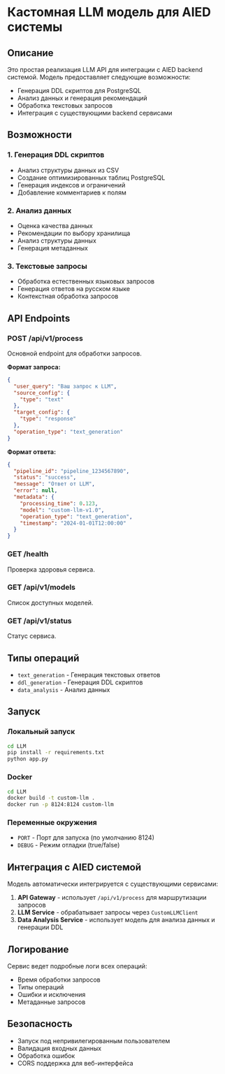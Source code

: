 # Кастомная LLM модель для AIED системы

## Описание

Это простая реализация LLM API для интеграции с AIED backend системой. Модель предоставляет следующие возможности:

- Генерация DDL скриптов для PostgreSQL
- Анализ данных и генерация рекомендаций
- Обработка текстовых запросов
- Интеграция с существующими backend сервисами

## Возможности

### 1. Генерация DDL скриптов
- Анализ структуры данных из CSV
- Создание оптимизированных таблиц PostgreSQL
- Генерация индексов и ограничений
- Добавление комментариев к полям

### 2. Анализ данных
- Оценка качества данных
- Рекомендации по выбору хранилища
- Анализ структуры данных
- Генерация метаданных

### 3. Текстовые запросы
- Обработка естественных языковых запросов
- Генерация ответов на русском языке
- Контекстная обработка запросов

## API Endpoints

### POST /api/v1/process
Основной endpoint для обработки запросов.

**Формат запроса:**
```json
{
  "user_query": "Ваш запрос к LLM",
  "source_config": {
    "type": "text"
  },
  "target_config": {
    "type": "response"
  },
  "operation_type": "text_generation"
}
```

**Формат ответа:**
```json
{
  "pipeline_id": "pipeline_1234567890",
  "status": "success",
  "message": "Ответ от LLM",
  "error": null,
  "metadata": {
    "processing_time": 0.123,
    "model": "custom-llm-v1.0",
    "operation_type": "text_generation",
    "timestamp": "2024-01-01T12:00:00"
  }
}
```

### GET /health
Проверка здоровья сервиса.

### GET /api/v1/models
Список доступных моделей.

### GET /api/v1/status
Статус сервиса.

## Типы операций

- `text_generation` - Генерация текстовых ответов
- `ddl_generation` - Генерация DDL скриптов
- `data_analysis` - Анализ данных

## Запуск

### Локальный запуск
```bash
cd LLM
pip install -r requirements.txt
python app.py
```

### Docker
```bash
cd LLM
docker build -t custom-llm .
docker run -p 8124:8124 custom-llm
```

### Переменные окружения
- `PORT` - Порт для запуска (по умолчанию 8124)
- `DEBUG` - Режим отладки (true/false)

## Интеграция с AIED системой

Модель автоматически интегрируется с существующими сервисами:

1. **API Gateway** - использует `/api/v1/process` для маршрутизации запросов
2. **LLM Service** - обрабатывает запросы через `CustomLLMClient`
3. **Data Analysis Service** - использует модель для анализа данных и генерации DDL

## Логирование

Сервис ведет подробные логи всех операций:
- Время обработки запросов
- Типы операций
- Ошибки и исключения
- Метаданные запросов

## Безопасность

- Запуск под непривилегированным пользователем
- Валидация входных данных
- Обработка ошибок
- CORS поддержка для веб-интерфейса
